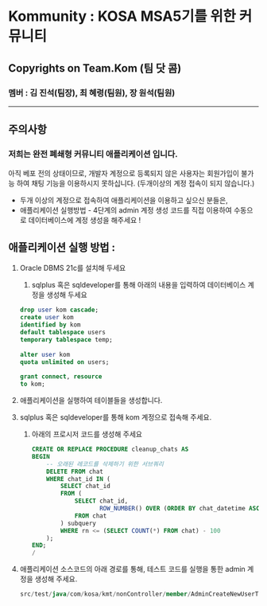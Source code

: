 # Kommunity : KOSA MSA5기를 위한 커뮤니티

## Copyrights on Team.Kom (팀 닷 콤)

### 멤버 : 김 진석(팀장), 최 혜령(팀원), 장 원석(팀원)

---

## 주의사항

### 저희는 완전 폐쇄형 커뮤니티 애플리케이션 입니다.

아직 베포 전의 상태이므로, 개발자 계정으로 등록되지 않은 사용자는 회원가입이 불가능 하여 채팅 기능을 이용하시지 못하십니다. (두개이상의 계정 접속이 되지 않습니다.)

- 두개 이상의 계정으로 접속하여 애플리케이션을 이용하고 싶으신 분들은,
- 애플리케이션 실행방법 - 4단계의 admin 계정 생성 코드를 직접 이용하여 수동으로 데이터베이스에 계정 생성을 해주세요 !

## 애플리케이션 실행 방법 :

1. Oracle DBMS 21c를 설치해 두세요
    1. sqlplus 혹은 sqldeveloper를 통해 아래의 내용을 입력하여 데이터베이스 계정을 생성해 두세요
    
    ```sql
    drop user kom cascade;
    create user kom
    identified by kom
    default tablespace users
    temporary tablespace temp;
      
    alter user kom
    quota unlimited on users;
      
    grant connect, resource
    to kom;
    ```
    
2. 애플리케이션을 실행하여 테이블들을 생성합니다.
3. sqlplus 혹은 sqldeveloper를 통해 kom 계정으로 접속해 주세요.
    1. 아래의 프로시저 코드를 생성해 주세요
        
        ```sql
        CREATE OR REPLACE PROCEDURE cleanup_chats AS
        BEGIN
            -- 오래된 레코드를 삭제하기 위한 서브쿼리
            DELETE FROM chat
            WHERE chat_id IN (
                SELECT chat_id
                FROM (
                    SELECT chat_id,
                           ROW_NUMBER() OVER (ORDER BY chat_datetime ASC) AS rn
                    FROM chat
                ) subquery
                WHERE rn <= (SELECT COUNT(*) FROM chat) - 100
            );
        END;
        /
        ```
        
4. 애플리케이션 소스코드의 아래 경로를 통해, 테스트 코드를 실행을 통한 admin 계정을 생성해 주세요.
    
    ```sql
    src/test/java/com/kosa/kmt/nonController/member/AdminCreateNewUserTest.java
    ```
